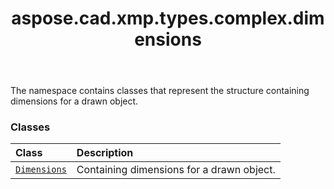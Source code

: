 ﻿---
title: aspose.cad.xmp.types.complex.dimensions
second_title: Aspose.CAD for Python via .NET API References
description: 
type: docs
weight: 10
url: /aspose.cad.xmp.types.complex.dimensions/
is_root: false
---

The namespace contains classes that represent the structure containing dimensions for a drawn object.

### Classes
| Class | Description |
| :- | :- |
| [`Dimensions`](/cad/python-net/aspose.cad.xmp.types.complex.dimensions/dimensions) | Containing dimensions for a drawn object. |


